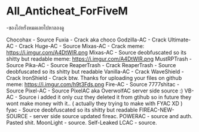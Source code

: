 # All_Anticheat_ForFiveM

-ของไอ่หรั่งหมดเลยไปหาลองดู

Chocohax - Source
Fuxia - Crack aka choco
Godzilla-AC - Crack
Ultimate-AC - Crack
Huge-AC - Source
Mixas-AC - Crack meme: https://i.imgur.com/A4DtWlR.png
Mixas-AC - Source deobfuscated so its shitty but readable meme: https://i.imgur.com/A4DtWlR.png
MustRPTrash - Source
Pika-AC - Source
ReaperTrash - Crack
ReaperTrash - Source deobfuscated so its shitty but readable
Vanilla-AC - Crack
WaveShield - Crack
IronShield - Crack btw. Thanks for uploading your files on github meme: https://i.imgur.com/h9t3Fds.png
Fire-AC - Source
7777shitac - Source
Pixel-AC - Source PixelAC aka OverwolfAC server side source :)
VB-AC - Source i added it only cuz they deleted it from gtihub so in future they wont make money with it.. ( actually they trying to make with FYAC XD )
fyac - Source deobfuscated so its shitty but readable
FIREAC-NEW-SOURCE - server side source updated fireac.
POWERAC - source and auth. Pasted shit.
MoonLight - source. Self-Leaked
LCAC - source.

